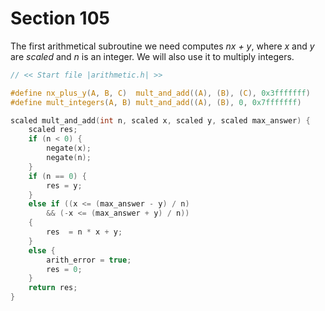 # Section 105

The first arithmetical subroutine we need computes *nx + y*, where *x* and *y* are *scaled* and *n* is an integer.
We will also use it to multiply integers.

```c include/arithmetic.h
// << Start file |arithmetic.h| >>

#define nx_plus_y(A, B, C)  mult_and_add((A), (B), (C), 0x3fffffff)
#define mult_integers(A, B) mult_and_add((A), (B), 0, 0x7fffffff)
```

```c arithmetic.c
scaled mult_and_add(int n, scaled x, scaled y, scaled max_answer) {
    scaled res;
    if (n < 0) {
        negate(x);
        negate(n);
    }
    if (n == 0) {
        res = y;
    }
    else if ((x <= (max_answer - y) / n)
        && (-x <= (max_answer + y) / n))
    {
        res  = n * x + y;
    }
    else {
        arith_error = true;
        res = 0;
    }
    return res;
}
```
